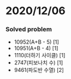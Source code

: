 # 2020/12/06

### Solved problem
- 10952(A+B - 5) [1]
- 10951(A+B - 4) [1]
- 1110(더하기 사이클) [1]
- 2747(피보나치 수) [1]
- 9461(파도반 수열) [2]